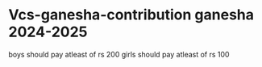 # Vcs-ganesha-contribution ganesha 2024-2025
boys should pay atleast of rs 200
girls should pay atleast of rs 100
